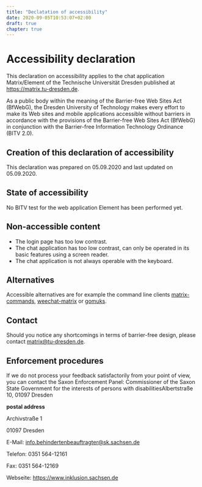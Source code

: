 ```yaml
---
title: "Declatation of accessibility"
date: 2020-09-05T10:53:07+02:00
draft: true
chapter: true
---
```


# Accessibility declaration 
This declaration on accessibility applies to the chat application Matrix/Element of the Technische Universität Dresden published at https://matrix.tu-dresden.de.

As a public body within the meaning of the Barrier-free Web Sites Act (BfWebG), the Dresden University of Technology makes every effort to make its Web sites and mobile applications accessible without barriers in accordance with the provisions of the Barrier-free Web Sites Act (BfWebG) in conjunction with the Barrier-free Information Technology Ordinance (BITV 2.0).

## Creation of this declaration of accessibility
This declaration was prepared on 05.09.2020 and last updated on 05.09.2020. 

<!-- The basis of this declaration on accessibility is [a [BITV-]self-assessment [on the date | in the period from date to date] carried out by the TU Dresden | an evaluation (e.g. certification according to BITV 2.0) [on the date | in the period from date to date]] carried out by an independent body (name name!). -->

## State of accessibility
No BITV test for the web application Element has been performed yet.

## Non-accessible content 
* The login page has too low contrast.
* The chat application has too low contrast, can only be operated in its basic features using a screen reader.
* The chat application is not always operable with the keyboard.
## Alternatives
Accessible alternatives are for example the command line clients [matrix-commands](https://matrix.org/docs/projects/client/matrix-commander), [weechat-matrix](https://matrix.org/docs/projects/client/weechat-matrix) or [gomuks](https://matrix.org/docs/projects/client/gomuks).
## Contact 
Should you notice any shortcomings in terms of barrier-free design, please contact matrix@tu-dresden.de.
## Enforcement procedures
If we do not process your feedback satisfactorily from your point of view, you can contact the Saxon Enforcement Panel:
Commissioner of the Saxon State Government for the interests of persons with disabilitiesAlbertstraße 10, 01097 Dresden

**postal address**

Archivstraße 1

01097 Dresden

E-Mail: info.behindertenbeauftragter@sk.sachsen.de

Telefon: 0351 564-12161

Fax: 0351 564-12169

Webseite: https://www.inklusion.sachsen.de



